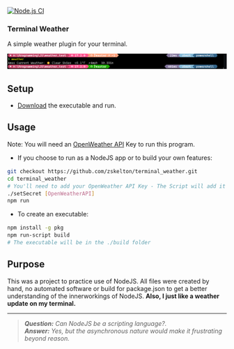 [![Node.js CI](https://github.com/zskelton/terminal_weather/actions/workflows/node.js.yml/badge.svg)](https://github.com/zskelton/terminal_weather/actions/workflows/node.js.yml)

### Terminal Weather
A simple weather plugin for your terminal.

![screenshot](./webassets/screenshot.png?raw=true)

## Setup
- [Download](https://github.com/zskelton/terminal_weather/releases/download/v1.0/weather.exe) the executable and run.

## Usage
Note: You will need an [OpenWeather API](https://openweathermap.org/api) Key to run this program.

- If you choose to run as a NodeJS app or to build your own features:

```bash
git checkout https://github.com/zskelton/terminal_weather.git
cd terminal_weather
# You'll need to add your OpenWeather API Key - The Script will add it in secret/config.js
./setSecret [OpenWeatherAPI]
npm run
```

- To create an executable:
```bash
npm install -g pkg
npm run-script build
# The executable will be in the ./build folder
```

## Purpose
This was a project to practice use of NodeJS. All files were created by hand, no automated software or build for package.json to get a better understanding of the innerworkings of NodeJS. **Also, I just like a weather update on my terminal.**

---
>***Question:** Can NodeJS be a scripting language?.*<br />
>***Answer:** Yes, but the asynchronous nature would make it frustrating beyond reason.*

